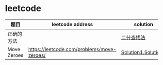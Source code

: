# leetcode

| 题目 | leetcode address | solution |
| ------ | ------ | ------ |
| 正确的方法 |  | [二分查找法](./src/main/java/com/learning/BinarySearch.java) |
| Move Zeroes |https://leetcode.com/problems/move-zeroes/|[Solution1](./src/main/java/com/learning/_283/Solution.java),[Solution2](./src/main/java/com/learning/_283/Solution2.java)|